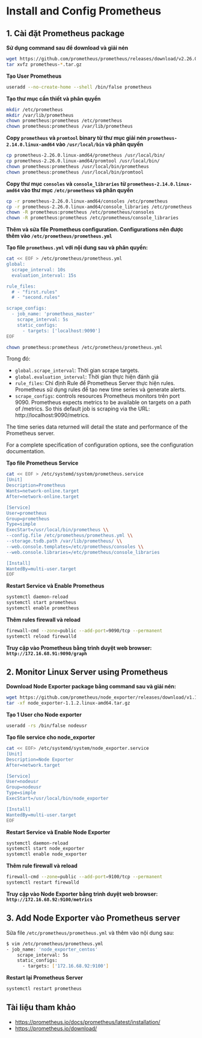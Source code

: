 # Install and Config Prometheus
## 1. Cài đặt Prometheus package
**Sử dụng command sau để download và giải nén**
```sh
wget https://github.com/prometheus/prometheus/releases/download/v2.26.0/prometheus-2.26.0.linux-amd64.tar.gz
tar xvfz prometheus-*.tar.gz
```
**Tạo User Prometheus**
```sh
useradd --no-create-home --shell /bin/false prometheus
```
**Tạo thư mục cần thiết và phân quyền**
```sh
mkdir /etc/prometheus
mkdir /var/lib/prometheus
chown prometheus:prometheus /etc/prometheus
chown prometheus:prometheus /var/lib/prometheus
```
**Copy `prometheus` và `promtool` binary từ thư mục giải nén `prometheus-2.14.0.linux-amd64` vào `/usr/local/bin` và phân quyền**
```sh
cp prometheus-2.26.0.linux-amd64/prometheus /usr/local/bin/
cp prometheus-2.26.0.linux-amd64/promtool /usr/local/bin/
chown prometheus:prometheus /usr/local/bin/prometheus
chown prometheus:prometheus /usr/local/bin/promtool
```
**Copy thư mục `consoles` và `console_libraries` từ `prometheus-2.14.0.linux-amd64` vào thư mục `/etc/prometheus` và phân quyền**
```sh
cp -r prometheus-2.26.0.linux-amd64/consoles /etc/prometheus
cp -r prometheus-2.26.0.linux-amd64/console_libraries /etc/prometheus
chown -R prometheus:prometheus /etc/prometheus/consoles
chown -R prometheus:prometheus /etc/prometheus/console_libraries
```
**Thêm và sửa file Prometheus configuration. Configurations nên được thêm vào `/etc/prometheus/prometheus.yml`**

**Tạo file `prometheus.yml` với nội dung sau và phân quyền:**
```sh
cat << EOF > /etc/prometheus/prometheus.yml
global:
  scrape_interval: 10s
  evaluation_interval: 15s

rule_files:
  # - "first.rules"
  # - "second.rules"

scrape_configs:
  - job_name: 'prometheus_master'
    scrape_interval: 5s
    static_configs:
      - targets: ['localhost:9090']
EOF
```
```sh
chown prometheus:prometheus /etc/prometheus/prometheus.yml
```
Trong đó:
 - `global.scrape_interval`: Thời gian scrape targets. 
 - `global.evaluation_interval`:  Thời gian thực hiện đánh giá
 - `rule_files`: Chỉ định Rule để Prometheus Server thực hiện rules. Prometheus sử dụng rules để tạo new time series và generate alerts.
- `scrape_configs`: controls resources Prometheus monitors trên port 9090. Prometheus expects metrics to be available on targets on a path of /metrics. So this default job is scraping via the URL: http://localhost:9090/metrics.

The time series data returned will detail the state and performance of the Prometheus server.

For a complete specification of configuration options, see the configuration documentation.




**Tạo file Prometheus Service**
```sh
cat << EOF > /etc/systemd/system/prometheus.service
[Unit]
Description=Prometheus
Wants=network-online.target
After=network-online.target

[Service]
User=prometheus
Group=prometheus
Type=simple
ExecStart=/usr/local/bin/prometheus \\
--config.file /etc/prometheus/prometheus.yml \\
--storage.tsdb.path /var/lib/prometheus/ \\
--web.console.templates=/etc/prometheus/consoles \\
--web.console.libraries=/etc/prometheus/console_libraries

[Install]
WantedBy=multi-user.target
EOF
```
**Restart Service và Enable Prometheus**
```sh
systemctl daemon-reload
systemctl start prometheus
systemctl enable prometheus
```
**Thêm rules firewall và reload**
```sh
firewall-cmd --zone=public --add-port=9090/tcp --permanent
systemctl reload firewalld
```
**Truy cập vào Prometheus bằng trình duyệt web browser: `http://172.16.68.91:9090/graph`**

## 2. Monitor Linux Server using Prometheus

**Download Node Exporter package bằng command sau và giải nén:**
```sh
wget https://github.com/prometheus/node_exporter/releases/download/v1.1.2/node_exporter-1.1.2.linux-amd64.tar.gz
tar -xf node_exporter-1.1.2.linux-amd64.tar.gz
```
**Tạo 1 User cho Node exporter**
```sh
useradd -rs /bin/false nodeusr
```
**Tạo file service cho node_exporter**
```sh
cat << EOF> /etc/systemd/system/node_exporter.service
[Unit]
Description=Node Exporter
After=network.target

[Service]
User=nodeusr
Group=nodeusr
Type=simple
ExecStart=/usr/local/bin/node_exporter

[Install]
WantedBy=multi-user.target
EOF
```
**Restart Service và Enable Node Exporter**
```sh
systemctl daemon-reload
systemctl start node_exporter
systemctl enable node_exporter
```
**Thêm rule firewall và reload**
```sh
firewall-cmd --zone=public --add-port=9100/tcp --permanent
systemctl restart firewalld
```
**Truy cập vào Node Exporter bằng trình duyệt web browser: `http://172.16.68.92:9100/metrics`**

## 3. Add Node Exporter vào Prometheus server
Sửa file `/etc/prometheus/prometheus.yml` và thêm vào nội dung sau:
```sh
$ vim /etc/prometheus/prometheus.yml
- job_name: 'node_exporter_centos'
    scrape_interval: 5s
    static_configs:
      - targets: ['172.16.68.92:9100']
```  
**Restart lại Prometheus Server**
```sh
systemctl restart prometheus
```
## Tài liệu tham khảo
- https://prometheus.io/docs/prometheus/latest/installation/
- https://prometheus.io/download/
